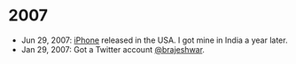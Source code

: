 # 2007

- Jun 29, 2007: [iPhone](https://en.wikipedia.org/wiki/IPhone) released in the USA. I got mine in India a year later.
- Jan 29, 2007: Got a Twitter account [@brajeshwar](https://x.com/brajeshwar).